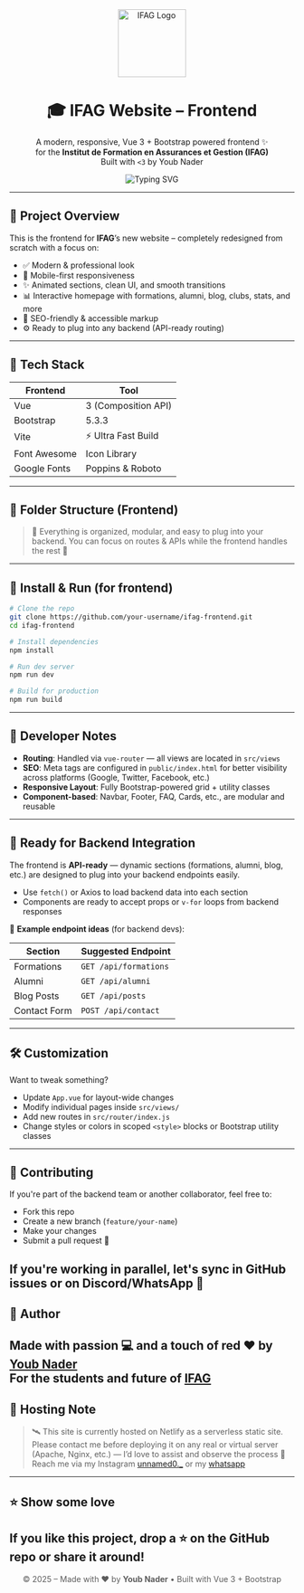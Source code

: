 <div align="center">
  <img src="https://ifag.edu.dz/logo-ifag.jpg" alt="IFAG Logo" width="120" />

  <h1>🎓 IFAG Website – Frontend</h1>

  <p align="center">
    A modern, responsive, Vue 3 + Bootstrap powered frontend ✨ <br>
    for the <strong>Institut de Formation en Assurances et Gestion (IFAG)</strong><br>
    Built with <code>&lt;3</code> by Youb Nader
  </p>

  <img src="https://readme-typing-svg.herokuapp.com?font=Poppins&size=22&duration=3000&center=true&vCenter=true&width=500&lines=Modern+UI%2FUX;Vue+3+%2B+Bootstrap+Frontend;Dark+mode+ready+%F0%9F%94%95;SEO+optimized+%F0%9F%93%9D;For+a+clean+backend+integration+%F0%9F%A7%96%E2%80%8D%E2%99%82%EF%B8%8F" alt="Typing SVG" />
</div>

---
## 🚀 Project Overview

This is the frontend for **IFAG**’s new website – completely redesigned from scratch with a focus on:

- ✅ Modern & professional look  
- 🎯 Mobile-first responsiveness    
- ✨ Animated sections, clean UI, and smooth transitions  
- 📊 Interactive homepage with formations, alumni, blog, clubs, stats, and more  
- 💼 SEO-friendly & accessible markup  
- ⚙️ Ready to plug into any backend (API-ready routing)  
---

## 🧰 Tech Stack

| Frontend     | Tool               |
|--------------|--------------------|
| Vue          | 3 (Composition API) |
| Bootstrap    | 5.3.3               |
| Vite         | ⚡ Ultra Fast Build |
| Font Awesome | Icon Library       |
| Google Fonts | Poppins & Roboto   |
---

## 📁 Folder Structure (Frontend)

> 🔁 Everything is organized, modular, and easy to plug into your backend. You can focus on routes & APIs while the frontend handles the rest 💯
---

## 🔧 Install & Run (for frontend)

```bash
# Clone the repo
git clone https://github.com/your-username/ifag-frontend.git
cd ifag-frontend

# Install dependencies
npm install

# Run dev server
npm run dev

# Build for production
npm run build
```
---

## 🧠 Developer Notes

- **Routing**: Handled via `vue-router` — all views are located in `src/views`
- **SEO**: Meta tags are configured in `public/index.html` for better visibility across platforms (Google, Twitter, Facebook, etc.)
- **Responsive Layout**: Fully Bootstrap-powered grid + utility classes
- **Component-based**: Navbar, Footer, FAQ, Cards, etc., are modular and reusable

---

## 🧪 Ready for Backend Integration

The frontend is **API-ready** — dynamic sections (formations, alumni, blog, etc.) are designed to plug into your backend endpoints easily.

- Use `fetch()` or Axios to load backend data into each section
- Components are ready to accept props or `v-for` loops from backend responses

📎 **Example endpoint ideas** (for backend devs):

| Section       | Suggested Endpoint      |
|---------------|-------------------------|
| Formations    | `GET /api/formations`   |
| Alumni        | `GET /api/alumni`       |
| Blog Posts    | `GET /api/posts`        |
| Contact Form  | `POST /api/contact`     |
---

## 🛠 Customization

Want to tweak something?

- Update `App.vue` for layout-wide changes
- Modify individual pages inside `src/views/`
- Add new routes in `src/router/index.js`
- Change styles or colors in scoped `<style>` blocks or Bootstrap utility classes
---

## 🤝 Contributing

If you're part of the backend team or another collaborator, feel free to:

- Fork this repo  
- Create a new branch (`feature/your-name`)  
- Make your changes  
- Submit a pull request 🚀

If you're working in parallel, let's sync in GitHub issues or on Discord/WhatsApp 💬
---

## 👤 Author

Made with passion 💻 and a touch of red ❤️ by [Youb Nader](https://www.instagram.com/unnamed0._)  
For the students and future of [IFAG](https://ifag-higher-institute.netlify.app)
---
## 📡 Hosting Note
>🛰️ This site is currently hosted on Netlify as a serverless static site.
>Please contact me before deploying it on any real or virtual server (Apache, Nginx, etc.) — I’d love to assist and observe the process 💬
>Reach me via my Instagram [unnamed0._](https://www.instagram.com/unnamed0._) or my [whatsapp](https://wa.me/213540588987)
---
## ⭐️ Show some love

If you like this project, drop a ⭐️ on the GitHub repo or share it around!
---
<p align="center" style="opacity: 0.7;"> © 2025 – Made with ❤️ by <strong>Youb Nader</strong> • Built with Vue 3 + Bootstrap </p>
